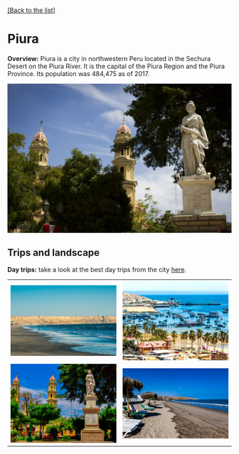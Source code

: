 [[Back to the list]](city_list.md)
# Piura
**Overview:** Piura is a city in northwestern Peru located in the Sechura Desert on the Piura River. It is the capital of the Piura Region and the Piura Province. Its population was 484,475 as of 2017.


![Piura tourist view](resources/Piura_view.jpg)
## Trips and landscape
**Day trips:** take a look at the best day trips from the city [here](https://www.tripadvisor.com/Attractions-g667820-Activities-c42-Piura_Piura_Region.html).

|  |  |
| --- | --- |
| ![landscape image](resources/Piura_landscape_0.jpg) | ![landscape image](resources/Piura_landscape_1.jpg) |
| ![landscape image](resources/Piura_landscape_2.jpg) | ![landscape image](resources/Piura_landscape_3.jpg) |
